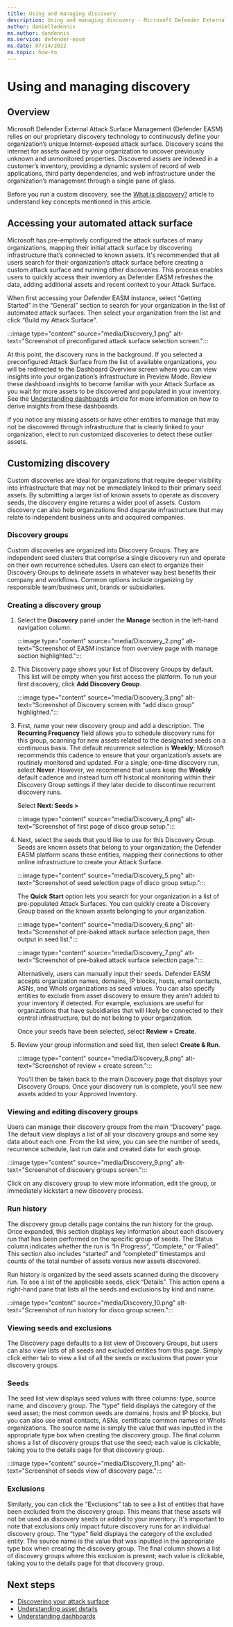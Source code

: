```yaml
---
title: Using and managing discovery
description: Using and managing discovery - Microsoft Defender External Attack Surface Management (Defender EASM) relies on our proprietary discovery technology to continuously define your organization’s unique Internet-exposed attack surface. 
author: danielledennis
ms.author: dandennis
ms.service: defender-easm
ms.date: 07/14/2022
ms.topic: how-to
---
```


# Using and managing discovery

## Overview

Microsoft Defender External Attack Surface Management (Defender EASM) relies on our proprietary discovery technology to continuously define your organization’s unique Internet-exposed attack surface. Discovery scans the internet for assets owned by your organization to uncover previously unknown and unmonitored properties. Discovered assets are indexed in a customer’s inventory, providing a dynamic system of record of web applications, third party dependencies, and web infrastructure under the organization’s management through a single pane of glass.

Before you run a custom discovery, see the [What is discovery?](what-is-discovery.md) article to understand key concepts mentioned in this article.

## Accessing your automated attack surface

Microsoft has pre-emptively configured the attack surfaces of many organizations, mapping their initial attack surface by discovering infrastructure that’s connected to known assets. It's recommended that all users search for their organization’s attack surface before creating a custom attack surface and running other discoveries. This process enables users to quickly access their inventory as Defender EASM refreshes the data, adding additional assets and recent context to your Attack Surface.

When first accessing your Defender EASM instance, select “Getting Started” in the “General” section to search for your organization in the list of automated attack surfaces. Then select your organization from the list and click “Build my Attack Surface”.

:::image type="content" source="media/Discovery_1.png" alt-text="Screenshot of preconfigured attack surface selection screen."::: 

At this point, the discovery runs in the background. If you selected a preconfigured Attack Surface from the list of available organizations, you will be redirected to the Dashboard Overview screen where you can view insights into your organization’s infrastructure in Preview Mode. Review these dashboard insights to become familiar with your Attack Surface as you wait for more assets to be discovered and populated in your inventory. See the [Understanding dashboards](understanding-dashboards.md) article for more information on how to derive insights from these dashboards.

If you notice any missing assets or have other entities to manage that may not be discovered through infrastructure that is clearly linked to your organization, elect to run customized discoveries to detect these outlier assets.

## Customizing discovery

Custom discoveries are ideal for organizations that require deeper visibility into infrastructure that may not be immediately linked to their primary seed assets. By submitting a larger list of known assets to operate as discovery seeds, the discovery engine returns a wider pool of assets. Custom discovery can also help organizations find disparate infrastructure that may relate to independent business units and acquired companies.

### Discovery groups

Custom discoveries are organized into Discovery Groups. They are independent seed clusters that comprise a single discovery run and operate on their own recurrence schedules. Users can elect to organize their Discovery Groups to delineate assets in whatever way best benefits their company and workflows. Common options include organizing by responsible team/business unit, brands or subsidiaries.

### Creating a discovery group

1. Select the **Discovery** panel under the **Manage** section in the left-hand navigation column.

     :::image type="content" source="media/Discovery_2.png" alt-text="Screenshot of EASM instance from overview page with manage section highlighted.":::

2. This Discovery page shows your list of Discovery Groups by default. This list will be empty when you first access the platform. To run your first discovery, click **Add Discovery Group**.

     :::image type="content" source="media/Discovery_3.png" alt-text="Screenshot of Discovery screen with “add disco group” highlighted.":::

3. First, name your new discovery group and add a description. The **Recurring Frequency** field allows you to schedule discovery runs for this group, scanning for new assets related to the designated seeds on a continuous basis. The default recurrence selection is **Weekly**; Microsoft recommends this cadence to ensure that your organization’s assets are routinely monitored and updated. For a single, one-time discovery run, select **Never**. However, we recommend that users keep the **Weekly** default cadence and instead turn off historical monitoring within their Discovery Group settings if they later decide to discontinue recurrent discovery runs.

    Select **Next: Seeds >**

    :::image type="content" source="media/Discovery_4.png" alt-text="Screenshot of first page of disco group setup.":::

4. Next, select the seeds that you’d like to use for this Discovery Group. Seeds are known assets that belong to your organization; the Defender EASM platform scans these entities, mapping their connections to other online infrastructure to create your Attack Surface.

    :::image type="content" source="media/Discovery_5.png" alt-text="Screenshot of seed selection page of disco group setup."::: 

    The **Quick Start** option lets you search for your organization in a list of pre-populated Attack Surfaces. You can quickly create a Discovery Group based on the known assets belonging to your organization.

    :::image type="content" source="media/Discovery_6.png" alt-text="Screenshot of pre-baked attack surface selection page, then output in seed list."::: 
    
    :::image type="content" source="media/Discovery_7.png" alt-text="Screenshot of pre-baked attack surface selection page.":::

    Alternatively, users can manually input their seeds. Defender EASM accepts organization names, domains, IP blocks, hosts, email contacts, ASNs, and WhoIs organizations as seed values. You can also specify entities to exclude from asset discovery to ensure they aren't added to your inventory if detected. For example, exclusions are useful for organizations that have subsidiaries that will likely be connected to their central infrastructure, but do not belong to your organization.

    Once your seeds have been selected, select **Review + Create**.

5. Review your group information and seed list, then select **Create & Run**.

    :::image type="content" source="media/Discovery_8.png" alt-text="Screenshot of review + create screen."::: 

    You'll then be taken back to the main Discovery page that displays your Discovery Groups. Once your discovery run is complete, you'll see new assets added to your Approved Inventory.

### Viewing and editing discovery groups

Users can manage their discovery groups from the main “Discovery” page. The default view displays a list of all your discovery groups and some key data about each one. From the list view, you can see the number of seeds, recurrence schedule, last run date and created date for each group.

:::image type="content" source="media/Discovery_9.png" alt-text="Screenshot of discovery groups screen."::: 

Click on any discovery group to view more information, edit the group, or immediately kickstart a new discovery process.

### Run history

The discovery group details page contains the run history for the group. Once expanded, this section displays key information about each discovery run that has been performed on the specific group of seeds. The Status column indicates whether the run is “In Progress”, “Complete,” or “Failed”. This section also includes “started” and “completed” timestamps and counts of the total number of assets versus new assets discovered.

Run history is organized by the seed assets scanned during the discovery run. To see a list of the applicable seeds, click “Details”. This action opens a right-hand pane that lists all the seeds and exclusions by kind and name.

:::image type="content" source="media/Discovery_10.png" alt-text="Screenshot of run history for disco group screen."::: 

### Viewing seeds and exclusions

The Discovery page defaults to a list view of Discovery Groups, but users can also view lists of all seeds and excluded entities from this page. Simply click either tab to view a list of all the seeds or exclusions that power your discovery groups.

### Seeds

The seed list view displays seed values with three columns: type, source name, and discovery group. The “type" field displays the category of the seed asset; the most common seeds are domains, hosts and IP blocks, but you can also use email contacts, ASNs, certificate common names or WhoIs organizations. The source name is simply the value that was inputted in the appropriate type box when creating the discovery group. The final column shows a list of discovery groups that use the seed; each value is clickable, taking you to the details page for that discovery group.

:::image type="content" source="media/Discovery_11.png" alt-text="Screenshot of seeds view of discovery page."::: 

### Exclusions

Similarly, you can click the “Exclusions” tab to see a list of entities that have been excluded from the discovery group. This means that these assets will not be used as discovery seeds or added to your inventory. It's important to note that exclusions only impact future discovery runs for an individual discovery group. The “type" field displays the category of the excluded entity. The source name is the value that was inputted in the appropriate type box when creating the discovery group. The final column shows a list of discovery groups where this exclusion is present; each value is clickable, taking you to the details page for that discovery group.

## Next steps

- [Discovering your attack surface](discovering-your-attack-surface.md)
- [Understanding asset details](understanding-asset-details.md)
- [Understanding dashboards](understanding-dashboards.md)
